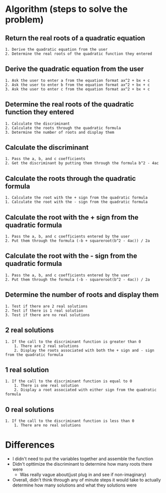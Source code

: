 # Algorithm (steps to solve the problem)
## Return the real roots of a quadratic equation
    1. Derive the quadratic equation from the user
    2. Determine the real roots of the quadratic function they entered
    
## Derive the quadratic equation from the user
    1. Ask the user to enter a from the equation format ax^2 + bx + c
    2. Ask the user to enter b from the equation format ax^2 + bx + c
    3. Ask the user to enter c from the equation format ax^2 + bx + c

## Determine the real roots of the quadratic function they entered
    1. Calculate the discriminant
    2. Calculate the roots through the quadratic formula
    3. Determine the number of roots and display them
    
## Calculate the discriminant
    1. Pass the a, b, and c coefficients
    2. Get the discriminant by putting them through the formula b^2 - 4ac
    
## Calculate the roots through the quadratic formula
    1. Calculate the root with the + sign from the quadratic formula
    1. Calculate the root with the - sign from the quadratic formula
    
## Calculate the root with the + sign from the quadratic formula
    1. Pass the a, b, and c coefficients entered by the user 
    2. Put them through the formula (-b + squareroot(b^2 - 4ac)) / 2a
    
## Calculate the root with the - sign from the quadratic formula
    1. Pass the a, b, and c coefficients entered by the user
    2. Put them through the formula (-b - squareroot(b^2 - 4ac)) / 2a
    
## Determine the number of roots and display them
    1. Test if there are 2 real solutions
    2. Test if there is 1 real solution
    3. Test if there are no real solutions
    
## 2 real solutions
    1. If the call to the discriminant function is greater than 0
        1. There are 2 real solutions
        2. Display the roots associated with both the + sign and - sign from the quadratic formula

## 1 real solution 
    1. If the call to the discriminant function is equal to 0
        1. There is one real solution
        2. Display a root associated with either sign from the quadratic formula 
        
## 0 real solutions
    1. If the call to the discriminant function is less than 0
        1. There are no real solutions

# Differences
- I didn't need to put the variables together and assemble the function 
- Didn't opttimize the discriminant to determine how many roots there were
    - Was really vague about(just plug in and see if non-imaginary)
- Overall, didn't think through any of minute steps it would take to actually determine how many solutions and what they solutions were